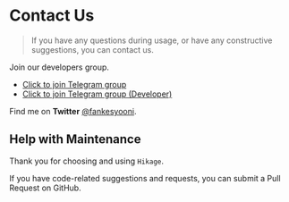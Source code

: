 # Contact Us

> If you have any questions during usage, or have any constructive suggestions, you can contact us.

Join our developers group.

- [Click to join Telegram group](https://t.me/BetterAndroid)
- [Click to join Telegram group (Developer)](https://t.me/HighCapable_Dev)

Find me on **Twitter** [@fankesyooni](https://twitter.com/fankesyooni).

## Help with Maintenance

Thank you for choosing and using `Hikage`.

If you have code-related suggestions and requests, you can submit a Pull Request on GitHub.